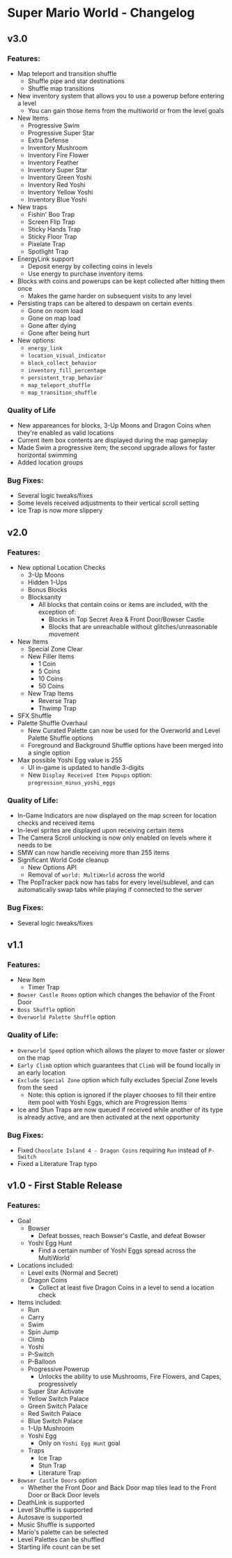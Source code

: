 # Super Mario World - Changelog


## v3.0

### Features:

- Map teleport and transition shuffle
	- Shuffle pipe and star destinations
	- Shuffle map transitions
- New inventory system that allows you to use a powerup before entering a level
	- You can gain those items from the multiworld or from the level goals
- New Items
	- Progressive Swim
	- Progressive Super Star
	- Extra Defense
	- Inventory Mushroom
	- Inventory Fire Flower
	- Inventory Feather
	- Inventory Super Star
	- Inventory Green Yoshi
	- Inventory Red Yoshi
	- Inventory Yellow Yoshi
	- Inventory Blue Yoshi
- New traps
	- Fishin' Boo Trap
	- Screen Flip Trap
	- Sticky Hands Trap
	- Sticky Floor Trap
	- Pixelate Trap
	- Spotlight Trap
- EnergyLink support
	- Deposit energy by collecting coins in levels
	- Use energy to purchase inventory items
- Blocks with coins and powerups can be kept collected after hitting them once
	- Makes the game harder on subsequent visits to any level
- Persisting traps can be altered to despawn on certain events
	- Gone on room load
	- Gone on map load
	- Gone after dying
	- Gone after being hurt
- New options: 
	- `energy_link`
	- `location_visual_indicator`
	- `block_collect_behavior`
	- `inventory_fill_percentage`
	- `persistent_trap_behavior`
	- `map_teleport_shuffle`
	- `map_transition_shuffle`


### Quality of Life

- New appareances for blocks, 3-Up Moons and Dragon Coins when they're enabled as valid locations
- Current item box contents are displayed during the map gameplay
- Made Swim a progressive item; the second upgrade allows for faster horizontal swimming
- Added location groups

### Bug Fixes:

- Several logic tweaks/fixes
- Some levels received adjustments to their vertical scroll setting
- Ice Trap is now more slippery



## v2.0

### Features:

- New optional Location Checks
	- 3-Up Moons
	- Hidden 1-Ups
	- Bonus Blocks
	- Blocksanity
		- All blocks that contain coins or items are included, with the exception of:
			- Blocks in Top Secret Area & Front Door/Bowser Castle
			- Blocks that are unreachable without glitches/unreasonable movement
- New Items
	- Special Zone Clear
	- New Filler Items
		- 1 Coin
		- 5 Coins
		- 10 Coins
		- 50 Coins
	- New Trap Items
		- Reverse Trap
		- Thwimp Trap
- SFX Shuffle
- Palette Shuffle Overhaul
	- New Curated Palette can now be used for the Overworld and Level Palette Shuffle options
	- Foreground and Background Shuffle options have been merged into a single option
- Max possible Yoshi Egg value is 255
	- UI in-game is updated to handle 3-digits
	- New `Display Received Item Popups` option: `progression_minus_yoshi_eggs`

### Quality of Life:

- In-Game Indicators are now displayed on the map screen for location checks and received items
- In-level sprites are displayed upon receiving certain items
- The Camera Scroll unlocking is now only enabled on levels where it needs to be
- SMW can now handle receiving more than 255 items
- Significant World Code cleanup
	- New Options API
	- Removal of `world: MultiWorld` across the world
- The PopTracker pack now has tabs for every level/sublevel, and can automatically swap tabs while playing if connected to the server

### Bug Fixes:

- Several logic tweaks/fixes


## v1.1

### Features:

- New Item
	- Timer Trap
- `Bowser Castle Rooms` option which changes the behavior of the Front Door
- `Boss Shuffle` option
- `Overworld Palette Shuffle` option

### Quality of Life:

- `Overworld Speed` option which allows the player to move faster or slower on the map
- `Early Climb` option which guarantees that `Climb` will be found locally in an early location
- `Exclude Special Zone` option which fully excludes Special Zone levels from the seed
	- Note: this option is ignored if the player chooses to fill their entire item pool with Yoshi Eggs, which are Progression Items
- Ice and Stun Traps are now queued if received while another of its type is already active, and are then activated at the next opportunity

### Bug Fixes:

- Fixed `Chocolate Island 4 - Dragon Coins` requiring `Run` instead of `P-Switch`
- Fixed a Literature Trap typo


## v1.0 - First Stable Release

### Features:

- Goal
	- Bowser
		- Defeat bosses, reach Bowser's Castle, and defeat Bowser
	- Yoshi Egg Hunt
		- Find a certain number of Yoshi Eggs spread across the MultiWorld`
- Locations included:
	- Level exits (Normal and Secret)
	- Dragon Coins
		- Collect at least five Dragon Coins in a level to send a location check
- Items included:
	- Run
	- Carry
	- Swim
	- Spin Jump
	- Climb
	- Yoshi
	- P-Switch
	- P-Balloon
	- Progressive Powerup
		- Unlocks the ability to use Mushrooms, Fire Flowers, and Capes, progressively
	- Super Star Activate
	- Yellow Switch Palace
	- Green Switch Palace
	- Red Switch Palace
	- Blue Switch Palace
	- 1-Up Mushroom
	- Yoshi Egg
		- Only on `Yoshi Egg Hunt` goal
	- Traps
		- Ice Trap
		- Stun Trap
		- Literature Trap
- `Bowser Castle Doors` option
	- Whether the Front Door and Back Door map tiles lead to the Front Door or Back Door levels
- DeathLink is supported
- Level Shuffle is supported
- Autosave is supported
- Music Shuffle is supported
- Mario's palette can be selected
- Level Palettes can be shuffled
- Starting life count can be set
